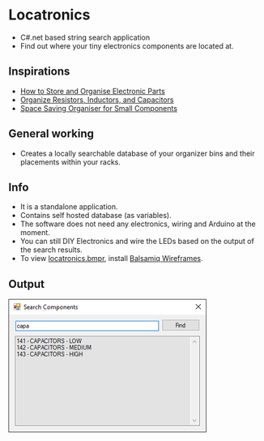 # Locatronics
 - C#.net based string search application
 - Find out where your tiny electronics components are located at.


## Inspirations
 - [How to Store and Organise Electronic Parts](https://youtu.be/BSGmdM2NbQk)
 - [Organize Resistors, Inductors, and Capacitors](https://youtu.be/Aqd2HNG5IQY)
 - [Space Saving Organiser for Small Components](https://youtu.be/FJgynvN0D0w)


## General working
 - Creates a locally searchable database of your organizer bins and their placements within your racks.


## Info
 - It is a standalone application.
 - Contains self hosted database (as variables).
 - The software does not need any electronics, wiring and Arduino at the moment.
 - You can still DIY Electronics and wire the LEDs based on the output of the search results.
 - To view [locatronics.bmpr](locatronics.bmpr), install [Balsamiq Wireframes](https://balsamiq.com/wireframes/desktop/).


## Output
![Search Components](search.png)
